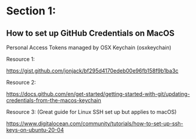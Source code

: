 # Section 1:

## How to set up GitHub Credentials on MacOS

Personal Access Tokens managed by OSX Keychain (osxkeychain)

Resource 1:

https://gist.github.com/jonjack/bf295d4170edeb00e96fb158f9b1ba3c

Resource 2:

https://docs.github.com/en/get-started/getting-started-with-git/updating-credentials-from-the-macos-keychain

Resource 3: (Great guide for Linux SSH set up but applies to macOS)

https://www.digitalocean.com/community/tutorials/how-to-set-up-ssh-keys-on-ubuntu-20-04
